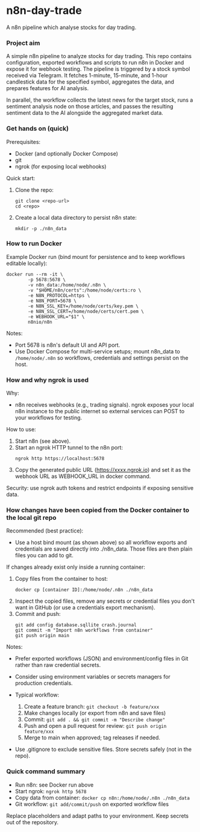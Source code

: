 # n8n-day-trade
A n8n pipeline which analyse stocks for day trading.

### Project aim
A simple n8n pipeline to analyze stocks for day trading. This repo contains configuration, exported workflows and scripts to run n8n in Docker and expose it for webhook testing.
The pipeline is triggered by a stock symbol received via Telegram. It fetches 1-minute, 15-minute, and 1-hour candlestick data for the specified symbol, aggregates the data, and prepares features for AI analysis.

In parallel, the workflow collects the latest news for the target stock, runs a sentiment analysis node on those articles, and passes the resulting sentiment data to the AI alongside the aggregated market data.

### Get hands on (quick)
Prerequisites:
- Docker (and optionally Docker Compose)
- git
- ngrok (for exposing local webhooks)

Quick start:
1. Clone the repo:
    ```
    git clone <repo-url>
    cd <repo>
    ```
2. Create a local data directory to persist n8n state:
    ```
    mkdir -p ./n8n_data
    ```

### How to run Docker
Example Docker run (bind mount for persistence and to keep workflows editable locally):
```
docker run --rm -it \
        -p 5678:5678 \
        -v n8n_data:/home/node/.n8n \
        -v "$HOME/n8n/certs":/home/node/certs:ro \
        -e N8N_PROTOCOL=https \
        -e N8N_PORT=5678 \
        -e N8N_SSL_KEY=/home/node/certs/key.pem \
        -e N8N_SSL_CERT=/home/node/certs/cert.pem \
        -e WEBHOOK_URL="$1" \
        n8nio/n8n
```
Notes:
- Port 5678 is n8n's default UI and API port.
- Use Docker Compose for multi-service setups; mount n8n_data to `/home/node/.n8n` so workflows, credentials and settings persist on the host.

### How and why ngrok is used
Why:
- n8n receives webhooks (e.g., trading signals). ngrok exposes your local n8n instance to the public internet so external services can POST to your workflows for testing.

How to use:
1. Start n8n (see above).
2. Start an ngrok HTTP tunnel to the n8n port:
    ```
    ngrok http https://localhost:5678
    ```
3. Copy the generated public URL (https://xxxx.ngrok.io) and set it as the webhook URL as WEBHOOK_URL in docker command.

Security: use ngrok auth tokens and restrict endpoints if exposing sensitive data.

### How changes have been copied from the Docker container to the local git repo
Recommended (best practice):
- Use a host bind mount (as shown above) so all workflow exports and credentials are saved directly into ./n8n_data. Those files are then plain files you can add to git.

If changes already exist only inside a running container:
1. Copy files from the container to host:
    ```
    docker cp [container ID]:/home/node/.n8n ./n8n_data
    ```
2. Inspect the copied files, remove any secrets or credential files you don't want in GitHub (or use a credentials export mechanism).
3. Commit and push:
    ```
    git add config database.sqllite crash.journal
    git commit -m "Import n8n workflows from container"
    git push origin main
    ```

Notes:
- Prefer exported workflows (JSON) and environment/config files in Git rather than raw credential secrets.
- Consider using environment variables or secrets managers for production credentials.

- Typical workflow:
  1. Create a feature branch: `git checkout -b feature/xxx`
  2. Make changes locally (or export from n8n and save files)
  3. Commit: `git add . && git commit -m "Describe change"`
  4. Push and open a pull request for review: `git push origin feature/xxx`
  5. Merge to main when approved; tag releases if needed.
- Use .gitignore to exclude sensitive files. Store secrets safely (not in the repo).

### Quick command summary
- Run n8n: see Docker run above
- Start ngrok: `ngrok http 5678`
- Copy data from container: `docker cp n8n:/home/node/.n8n ./n8n_data`
- Git workflow: `git add/commit/push` on exported workflow files

Replace placeholders and adapt paths to your environment. Keep secrets out of the repository.
